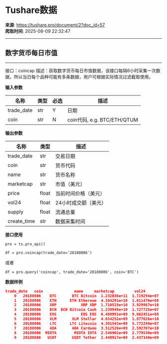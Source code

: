 # Tushare数据

**来源**: https://tushare.pro/document/2?doc_id=57  
**爬取时间**: 2025-08-09 22:32:47

---

## 数字货币每日市值

---

接口：coincap
描述：获取数字货币每日市值数据，该接口每隔6小时采集一次数据，所以当日每个品种可能有多条数据，用户可根据实际情况过滤截取使用。

**输入参数**

| 名称 | 类型 | 必选 | 描述 |
| --- | --- | --- | --- |
| trade\_date | str | Y | 日期 |
| coin | str | N | coin代码, e.g. BTC/ETH/QTUM |

**输出参数**

| 名称 | 类型 | 描述 |
| --- | --- | --- |
| trade\_date | str | 交易日期 |
| coin | str | 货币代码 |
| name | str | 货币名称 |
| marketcap | str | 市值（美元） |
| price | float | 当前时间价格（美元） |
| vol24 | float | 24小时成交额（美元） |
| supply | float | 流通总量 |
| create\_time | str | 数据采集时间 |

**接口使用**

```
pro = ts.pro_api()

df = pro.coincap(trade_date='20180806')
```

或者

```
df = pro.query('coincap', trade_date='20180806', coin='BTC')
```

**数据样例**

```json
trade_date   coin              name     marketcap         vol24          create_time
    0   20180806    BTC       BTC Bitcoin  1.232036e+11  1.719294e+07  2018-08-06 11:10:28
    1   20180806    ETH      ETH Ethereum  4.184291e+10  1.011476e+08  2018-08-06 11:10:28
    2   20180806    XRP           XRP XRP  1.710519e+10  3.929987e+10  2018-08-06 11:10:28
    3   20180806    BCH  BCH Bitcoin Cash  1.239949e+10  1.727725e+07  2018-08-06 11:10:28
    4   20180806    EOS           EOS EOS  6.480991e+09  9.062451e+08  2018-08-06 11:10:28
    5   20180806    XLM       XLM Stellar  4.654252e+09  1.877026e+10  2018-08-06 11:10:28
    6   20180806    LTC      LTC Litecoin  4.391543e+09  5.772298e+07  2018-08-06 11:10:28
    7   20180806    ADA       ADA Cardano  3.512526e+09  2.592707e+10  2018-08-06 11:10:28
    8   20180806  MIOTA        MIOTA IOTA  2.546902e+09  2.779530e+09  2018-08-06 11:10:28
    9   20180806   USDT       USDT Tether  2.440917e+09  2.437140e+09  2018-08-06 11:10:28
```
